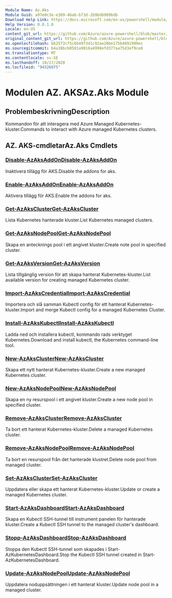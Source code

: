 ```yaml
---
Module Name: Az.Aks
Module Guid: a97e0c3e-e389-46a6-b73d-2b9bd6909bdb
Download Help Link: https://docs.microsoft.com/en-us/powershell/module/az.aks
Help Version: 0.0.1.0
Locale: en-US
content_git_url: https://github.com/Azure/azure-powershell/blob/master/src/Aks/Aks/help/Az.Aks.md
original_content_git_url: https://github.com/Azure/azure-powershell/blob/master/src/Aks/Aks/help/Az.Aks.md
ms.openlocfilehash: bb2573cf5c6b49f3d1c92ae20be175b4891999ec
ms.sourcegitcommit: b4a38bcb0501a9016a4998efd377aa75d3ef9ce8
ms.translationtype: MT
ms.contentlocale: sv-SE
ms.lasthandoff: 10/27/2020
ms.locfileid: "94326075"
---
```

# <span data-ttu-id="304b5-101">Modulen AZ. AKS</span><span class="sxs-lookup"><span data-stu-id="304b5-101">Az.Aks Module</span></span>
## <span data-ttu-id="304b5-102">Problembeskrivning</span><span class="sxs-lookup"><span data-stu-id="304b5-102">Description</span></span>
<span data-ttu-id="304b5-103">Kommandon för att interagera med Azure Managed Kubernetes-kluster.</span><span class="sxs-lookup"><span data-stu-id="304b5-103">Commands to interact with Azure managed Kubernetes clusters.</span></span>

## <span data-ttu-id="304b5-104">AZ. AKS-cmdletar</span><span class="sxs-lookup"><span data-stu-id="304b5-104">Az.Aks Cmdlets</span></span>
### [<span data-ttu-id="304b5-105">Disable-AzAksAddOn</span><span class="sxs-lookup"><span data-stu-id="304b5-105">Disable-AzAksAddOn</span></span>](Disable-AzAksAddOn.md)
<span data-ttu-id="304b5-106">Inaktivera tillägg för AKS.</span><span class="sxs-lookup"><span data-stu-id="304b5-106">Disable the addons for aks.</span></span>

### [<span data-ttu-id="304b5-107">Enable-AzAksAddOn</span><span class="sxs-lookup"><span data-stu-id="304b5-107">Enable-AzAksAddOn</span></span>](Enable-AzAksAddOn.md)
<span data-ttu-id="304b5-108">Aktivera tillägg för AKS.</span><span class="sxs-lookup"><span data-stu-id="304b5-108">Enable the addons for aks.</span></span>

### [<span data-ttu-id="304b5-109">Get-AzAksCluster</span><span class="sxs-lookup"><span data-stu-id="304b5-109">Get-AzAksCluster</span></span>](Get-AzAksCluster.md)
<span data-ttu-id="304b5-110">Lista Kubernetes hanterade kluster.</span><span class="sxs-lookup"><span data-stu-id="304b5-110">List Kubernetes managed clusters.</span></span>

### [<span data-ttu-id="304b5-111">Get-AzAksNodePool</span><span class="sxs-lookup"><span data-stu-id="304b5-111">Get-AzAksNodePool</span></span>](Get-AzAksNodePool.md)
<span data-ttu-id="304b5-112">Skapa en antecknings pool i ett angivet kluster.</span><span class="sxs-lookup"><span data-stu-id="304b5-112">Create note pool in specified cluster.</span></span>

### [<span data-ttu-id="304b5-113">Get-AzAksVersion</span><span class="sxs-lookup"><span data-stu-id="304b5-113">Get-AzAksVersion</span></span>](Get-AzAksVersion.md)
<span data-ttu-id="304b5-114">Lista tillgänglig version för att skapa hanterat Kubernetes-kluster.</span><span class="sxs-lookup"><span data-stu-id="304b5-114">List available version for creating managed Kubernetes cluster.</span></span>

### [<span data-ttu-id="304b5-115">Import-AzAksCredential</span><span class="sxs-lookup"><span data-stu-id="304b5-115">Import-AzAksCredential</span></span>](Import-AzAksCredential.md)
<span data-ttu-id="304b5-116">Importera och slå samman Kubectl config för ett hanterat Kubernetes-kluster.</span><span class="sxs-lookup"><span data-stu-id="304b5-116">Import and merge Kubectl config for a managed Kubernetes Cluster.</span></span>

### [<span data-ttu-id="304b5-117">Install-AzAksKubectl</span><span class="sxs-lookup"><span data-stu-id="304b5-117">Install-AzAksKubectl</span></span>](Install-AzAksKubectl.md)
<span data-ttu-id="304b5-118">Ladda ned och installera kubectl, kommando rads verktyget Kubernetes.</span><span class="sxs-lookup"><span data-stu-id="304b5-118">Download and install kubectl, the Kubernetes command-line tool.</span></span>

### [<span data-ttu-id="304b5-119">New-AzAksCluster</span><span class="sxs-lookup"><span data-stu-id="304b5-119">New-AzAksCluster</span></span>](New-AzAksCluster.md)
<span data-ttu-id="304b5-120">Skapa ett nytt hanterat Kubernetes-kluster.</span><span class="sxs-lookup"><span data-stu-id="304b5-120">Create a new managed Kubernetes cluster.</span></span>

### [<span data-ttu-id="304b5-121">New-AzAksNodePool</span><span class="sxs-lookup"><span data-stu-id="304b5-121">New-AzAksNodePool</span></span>](New-AzAksNodePool.md)
<span data-ttu-id="304b5-122">Skapa en ny resurspool i ett angivet kluster.</span><span class="sxs-lookup"><span data-stu-id="304b5-122">Create a new node pool in specified cluster.</span></span>

### [<span data-ttu-id="304b5-123">Remove-AzAksCluster</span><span class="sxs-lookup"><span data-stu-id="304b5-123">Remove-AzAksCluster</span></span>](Remove-AzAksCluster.md)
<span data-ttu-id="304b5-124">Ta bort ett hanterat Kubernetes-kluster.</span><span class="sxs-lookup"><span data-stu-id="304b5-124">Delete a managed Kubernetes cluster.</span></span>

### [<span data-ttu-id="304b5-125">Remove-AzAksNodePool</span><span class="sxs-lookup"><span data-stu-id="304b5-125">Remove-AzAksNodePool</span></span>](Remove-AzAksNodePool.md)
<span data-ttu-id="304b5-126">Ta bort en resurspool från det hanterade klustret.</span><span class="sxs-lookup"><span data-stu-id="304b5-126">Delete node pool from managed cluster.</span></span>

### [<span data-ttu-id="304b5-127">Set-AzAksCluster</span><span class="sxs-lookup"><span data-stu-id="304b5-127">Set-AzAksCluster</span></span>](Set-AzAksCluster.md)
<span data-ttu-id="304b5-128">Uppdatera eller skapa ett hanterat Kubernetes-kluster.</span><span class="sxs-lookup"><span data-stu-id="304b5-128">Update or create a managed Kubernetes cluster.</span></span>

### [<span data-ttu-id="304b5-129">Start-AzAksDashboard</span><span class="sxs-lookup"><span data-stu-id="304b5-129">Start-AzAksDashboard</span></span>](Start-AzAksDashboard.md)
<span data-ttu-id="304b5-130">Skapa en Kubectl SSH-tunnel till instrument panelen för hanterade kluster.</span><span class="sxs-lookup"><span data-stu-id="304b5-130">Create a Kubectl SSH tunnel to the managed cluster's dashboard.</span></span>

### [<span data-ttu-id="304b5-131">Stopp-AzAksDashboard</span><span class="sxs-lookup"><span data-stu-id="304b5-131">Stop-AzAksDashboard</span></span>](Stop-AzAksDashboard.md)
<span data-ttu-id="304b5-132">Stoppa den Kubectl SSH-tunnel som skapades i Start-AzKubernetesDashboard.</span><span class="sxs-lookup"><span data-stu-id="304b5-132">Stop the Kubectl SSH tunnel created in Start-AzKubernetesDashboard.</span></span>

### [<span data-ttu-id="304b5-133">Update-AzAksNodePool</span><span class="sxs-lookup"><span data-stu-id="304b5-133">Update-AzAksNodePool</span></span>](Update-AzAksNodePool.md)
<span data-ttu-id="304b5-134">Uppdatera noduppsättningen i ett hanterat kluster.</span><span class="sxs-lookup"><span data-stu-id="304b5-134">Update node pool in a managed cluster.</span></span>

